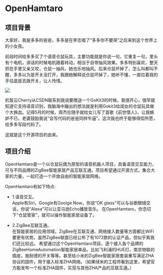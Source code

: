 # OpenHamtaro

## 项目背景
大家好，我是多多的爸爸，多多是在李志唱了“多多你不要哭”之后来到这个世界上的小女孩。

前段时间给多多买了个语音仓鼠玩具，主要功能就是你说一句，它重复一句，里头有个电机，讲话的时候电机跟着转动，相当于自带抽风效果。多多特别喜欢，整天抓在手里又亲又咬，仓鼠一抽风，她也乐地抽风。后来仓鼠坏掉了，怎么叫都叫不醒，多多以为是开关没打开，我跟她解释说仓鼠坏掉了，她听不懂，一直拉着我的手往底座去拨开关，让人怜惜。

![](http://7xkqvo.com1.z0.glb.clouddn.com/open_hamtaro.jpg)

机智云Cherry从CSDN联系到我说要赠送一个GoKit3的时候，我很开心，很早就知道它支持语音识别，我脑海中蹦出的想法就是利用Gokit3给闺女的仓鼠玩具做个大换血。记得5月的时候，周杰伦随手就给女儿写了首歌《前世情人》，让我嫉妒不已，老婆鼓励我说“会写代码的爸爸同样牛逼”。这次我也终于能够得偿所愿，给多多写段代码了。

这就是这个开源项目的由来。

## 项目介绍
OpenHamtaro是一个以仓鼠玩偶为原型的语音机器人项目，具备语音交互能力，可与不同品牌的ZigBee智能家居产品互联互通。项目希望通过开源方式，集合大家的力量，一起打造一个开放自由的智能家居网络。

OpenHamtaro有如下特点:  

- 1.语音交互。  
Apple有Siri，Google有Goolge Now，你说“OK glass”可以与谷歌眼镜交谈，你说“Alexa”可以让亚马逊Echo播放音乐。 在OpenHamtaro，你念叨下“仓鼠管家”，就可以操作智能家居设备了。

- 2.ZigBee互联互通。  
在智能家居的应用领域，ZigBee在互联互通、网络接入数量等方面都比WiFi要更有优势。虽然ZigBee联盟已经公布了有1072款的认证产品，但似乎离我们还比较远。
希望通过这个OpenHamtaro项目，逐个接入各个品牌的ZigBeeHomeAutomation智能家居单品，比如飞利浦的HUE灯，南京物联的插座，施耐德的开关等等。甚至给小米的ZigBee智能家居套装重写满足ZHA协议的固件，用于接入标准ZHA网络。（如果绿米的工程师看到这里，希望官方能发布一个标准ZHA固件，实现与其他ZHA产品的互联互通。）


## 